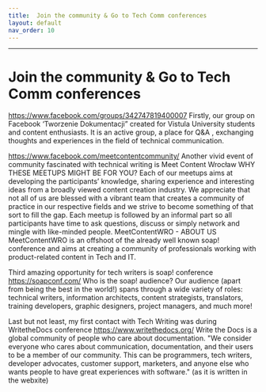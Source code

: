 ```yaml
---
title:  Join the community & Go to Tech Comm conferences
layout: default
nav_order: 10
---
```


---

# Join the community & Go to Tech Comm conferences
https://www.facebook.com/groups/342747819400007
Firstly, our group on Facebook ‘Tworzenie Dokumentacji” created for Vistula University students and content enthusiasts. It is an active group, a place for Q&A , exchanging thoughts and experiences in the field of technical communication. 

https://www.facebook.com/meetcontentcommunity/
Another vivid event of community fascinated with technical writing is Meet Content Wrocław
WHY THESE MEETUPS MIGHT BE FOR YOU? 
Each of our meetups aims at developing the participants’ knowledge, sharing experience and interesting ideas from a broadly viewed content creation industry. 
We appreciate that not all of us are blessed with a vibrant team that creates a community of practice in our respective fields and we strive to become something of that sort to fill the gap.
Each meetup is followed by an informal part so all participants have time to ask questions, discuss or simply network and mingle with like-minded people.
MeetContentWRO - ABOUT US
MeetContentWRO is an offshoot of the already well known soap! conference and aims at creating a community of professionals working with product-related content in Tech and IT.

Third amazing opportunity for tech writers is soap! conference 
https://soapconf.com/
Who is the soap! audience?
Our audience (apart from being the best in the world!) spans through a wide variety of roles: technical writers, information architects, content strategists, translators, training developers, graphic designers, project managers, and much more!

Last but not least, my first contact with Tech Writing was during WritetheDocs conference
https://www.writethedocs.org/
Write the Docs is a global community of people who care about documentation.
"We consider everyone who cares about communication, documentation, and their users to be a member of our community. This can be programmers, tech writers, developer advocates, customer support, marketers, and anyone else who wants people to have great experiences with software." (as it is written in the webxite)


